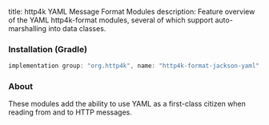 title: http4k YAML Message Format Modules
description: Feature overview of the YAML http4k-format modules, several of which support auto-marshalling into data classes.

### Installation (Gradle)

```groovy
implementation group: "org.http4k", name: "http4k-format-jackson-yaml", version: "4.4.2.0"
```

### About
These modules add the ability to use YAML as a first-class citizen when reading from and to HTTP messages. 

[http4k]: https://http4k.org
